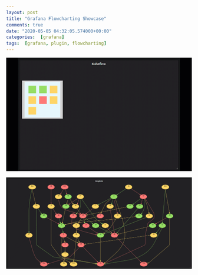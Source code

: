 ```yaml
---
layout: post
title: "Grafana Flowcharting Showcase"
comments: true
date: "2020-05-05 04:32:05.574000+00:00"
categories:  [grafana]
tags:  [grafana, plugin, flowcharting]
---
```




![](/assets/img/IoCcpSAGs_kubeflow5.gif)

![](/assets/img/IoCcpSAGs_graphviz.gif)